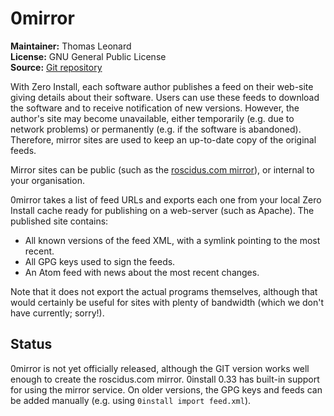 # 0mirror

**Maintainer:** Thomas Leonard  
**License:** GNU General Public License  
**Source:** [Git repository](https://github.com/0install/0mirror.git)

With Zero Install, each software author publishes a feed on their web-site giving details about their software. Users can use these feeds to download the software and to receive notification of new versions. However, the author's site may become unavailable, either temporarily (e.g. due to network problems) or permanently (e.g. if the software is abandoned). Therefore, mirror sites are used to keep an up-to-date copy of the original feeds.

Mirror sites can be public (such as the [roscidus.com mirror](http://roscidus.com/0mirror/)), or internal to your organisation.

0mirror takes a list of feed URLs and exports each one from your local Zero Install cache ready for publishing on a web-server (such as Apache). The published site contains:

- All known versions of the feed XML, with a symlink pointing to the most recent.
- All GPG keys used to sign the feeds.
- An Atom feed with news about the most recent changes.

Note that it does not export the actual programs themselves, although that would certainly be useful for sites with plenty of bandwidth (which we don't have currently; sorry!).

## Status

0mirror is not yet officially released, although the GIT version works well enough to create the roscidus.com mirror. 0install 0.33 has built-in support for using the mirror service. On older versions, the GPG keys and feeds can be added manually (e.g. using `0install import feed.xml`).
